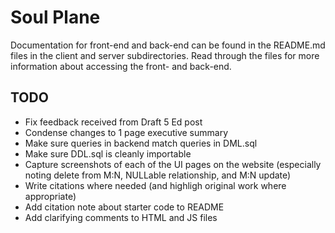 # Soul Plane

Documentation for front-end and back-end can be found in the README.md files in the client and server subdirectories. Read through the files for more information about accessing the front- and back-end.

## TODO
- Fix feedback received from Draft 5 Ed post
- Condense changes to 1 page executive summary
- Make sure queries in backend match queries in DML.sql
- Make sure DDL.sql is cleanly importable
- Capture screenshots of each of the UI pages on the website (especially noting delete from M:N, NULLable relationship, and M:N update)
- Write citations where needed (and highligh original work where appropriate)
- Add citation note about starter code to README
- Add clarifying comments to HTML and JS files
